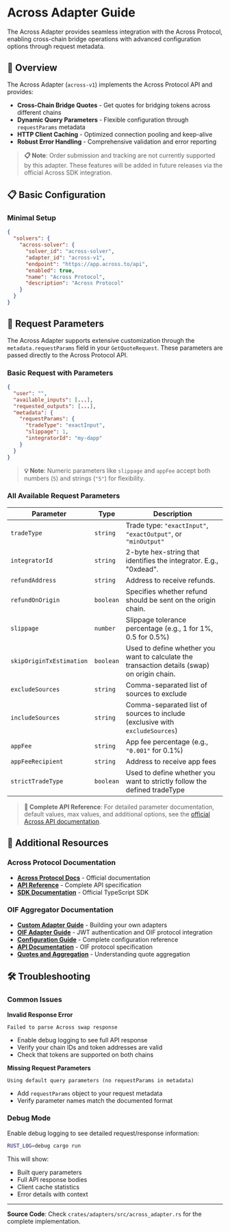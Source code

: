 # Across Adapter Guide

The Across Adapter provides seamless integration with the Across Protocol, enabling cross-chain bridge operations with advanced configuration options through request metadata.

## 🎯 Overview

The Across Adapter (`across-v1`) implements the Across Protocol API and provides:

- **Cross-Chain Bridge Quotes** - Get quotes for bridging tokens across different chains
- **Dynamic Query Parameters** - Flexible configuration through `requestParams` metadata
- **HTTP Client Caching** - Optimized connection pooling and keep-alive
- **Robust Error Handling** - Comprehensive validation and error reporting

> **📋 Note**: Order submission and tracking are not currently supported by this adapter. These features will be added in future releases via the official Across SDK integration.

## 📋 Basic Configuration

### Minimal Setup

```json
{
  "solvers": {
    "across-solver": {
      "solver_id": "across-solver",
      "adapter_id": "across-v1", 
      "endpoint": "https://app.across.to/api",
      "enabled": true,
      "name": "Across Protocol",
      "description": "Across Protocol"
    }
  }
}
```

## 🔧 Request Parameters

The Across Adapter supports extensive customization through the `metadata.requestParams` field in your `GetQuoteRequest`. These parameters are passed directly to the Across Protocol API.

### Basic Request with Parameters

```json
{
  "user": "",
  "available_inputs": [...],
  "requested_outputs": [...],
  "metadata": {
    "requestParams": {
      "tradeType": "exactInput",
      "slippage": 1,
      "integratorId": "my-dapp"
    }
  }
}
```

> **💡 Note**: Numeric parameters like `slippage` and `appFee` accept both numbers (`5`) and strings (`"5"`) for flexibility.

### All Available Request Parameters

| Parameter | Type | Description |
|-----------|------|-------------|
| `tradeType` | `string` | Trade type: `"exactInput"`, `"exactOutput"`, or `"minOutput"` |
| `integratorId` | `string` | 2-byte hex-string that identifies the integrator. E.g., "0xdead". |
| `refundAddress` | `string` | Address to receive refunds. |
| `refundOnOrigin` | `boolean` | Specifies whether refund should be sent on the origin chain. |
| `slippage` | `number` | Slippage tolerance percentage (e.g., 1 for 1%, 0.5 for 0.5%) |
| `skipOriginTxEstimation` | `boolean` | Used to define whether you want to calculate the transaction details (swap) on origin chain. |
| `excludeSources` | `string` | Comma-separated list of sources to exclude |
| `includeSources` | `string` | Comma-separated list of sources to include (exclusive with `excludeSources`) |
| `appFee` | `string` | App fee percentage (e.g., `"0.001"` for 0.1%) |
| `appFeeRecipient` | `string` | Address to receive app fees |
| `strictTradeType` | `boolean` | Used to define whether you want to strictly follow the defined tradeType |

> **📖 Complete API Reference**: For detailed parameter documentation, default values, max values, and additional options, see the [official Across API documentation](https://docs.across.to/reference/api-reference#get-swap-approval).


## 🔗 Additional Resources

### Across Protocol Documentation

- **[Across Protocol Docs](https://docs.across.to/)** - Official documentation
- **[API Reference](https://docs.across.to/reference/api-reference)** - Complete API specification
- **[SDK Documentation](https://docs.across.to/reference/app-sdk-reference)** - Official TypeScript SDK

### OIF Aggregator Documentation

- **[Custom Adapter Guide](custom-adapters.md)** - Building your own adapters
- **[OIF Adapter Guide](oif-adapter.md)** - JWT authentication and OIF protocol integration
- **[Configuration Guide](configuration.md)** - Complete configuration reference  
- **[API Documentation](api/)** - OIF protocol specification
- **[Quotes and Aggregation](quotes-and-aggregation.md)** - Understanding quote aggregation

## 🛠️ Troubleshooting

### Common Issues

**Invalid Response Error**
```
Failed to parse Across swap response
```
- Enable debug logging to see full API response
- Verify your chain IDs and token addresses are valid
- Check that tokens are supported on both chains

**Missing Request Parameters**  
```
Using default query parameters (no requestParams in metadata)
```
- Add `requestParams` object to your request metadata
- Verify parameter names match the documented format

### Debug Mode

Enable debug logging to see detailed request/response information:

```bash
RUST_LOG=debug cargo run
```

This will show:
- Built query parameters
- Full API response bodies
- Client cache statistics  
- Error details with context

---

**Source Code**: Check `crates/adapters/src/across_adapter.rs` for the complete implementation.

